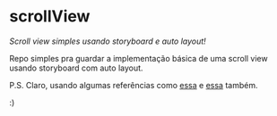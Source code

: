 # scrollView
*Scroll view simples usando storyboard e auto layout!*

Repo simples pra guardar a implementação básica de uma scroll view usando storyboard com auto layout.

P.S. Claro, usando algumas referências como [essa](https://medium.com/cwi-software/ios-criando-sua-primeira-scrollview-90e5515ae74e) e [essa](https://www.youtube.com/watch?v=1CHadfe_2G4) também.

:)
